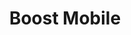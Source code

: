 ---
title: "Boost Mobile"
url: /salt-lake-city/boost-mobile-west-north-temple/
shop: mobile phone
---